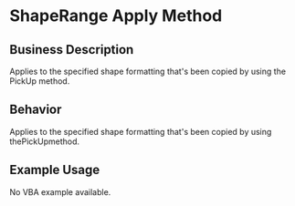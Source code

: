 # ShapeRange Apply Method

## Business Description
Applies to the specified shape formatting that's been copied by using the PickUp method.

## Behavior
Applies to the specified shape formatting that's been copied by using thePickUpmethod.

## Example Usage
No VBA example available.